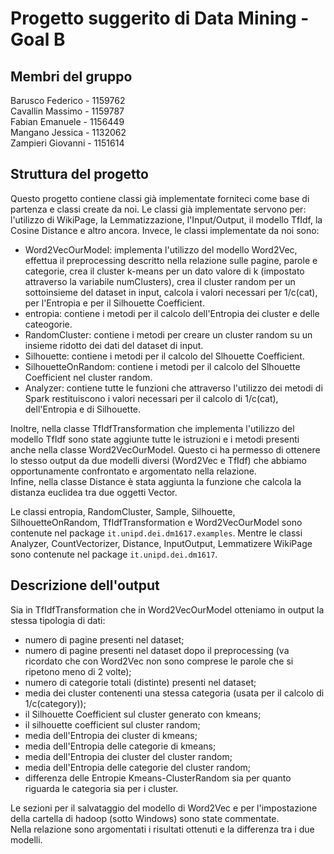 Progetto suggerito di Data Mining - Goal B
===================

Membri del gruppo
-----------------

Barusco Federico - 1159762\
Cavallin Massimo - 1159787\
Fabian Emanuele - 1156449\
Mangano Jessica - 1132062\
Zampieri Giovanni - 1151614

Struttura del progetto
-----------------

Questo progetto contiene classi già implementate forniteci come base di partenza
e classi create da noi. Le classi già implementate servono per: l'utilizzo di 
WikiPage, la Lemmatizzazione, l'Input/Output, il modello TfIdf, la Cosine 
Distance e altro ancora. Invece, le classi implementate da noi sono:
 - Word2VecOurModel: implementa l'utilizzo del modello Word2Vec, effettua il preprocessing 
 descritto nella relazione sulle pagine, parole e categorie, crea il cluster k-means per un
 dato valore di k (impostato attraverso la variabile numClusters), crea il cluster random
 per un sottoinsieme del dataset in input, 
 calcola i valori necessari per 1/c(cat), per l'Entropia e per il Silhouette Coefficient.
 - entropia: contiene i metodi per il calcolo dell'Entropia dei cluster e delle cateogorie.
 - RandomCluster: contiene i metodi per creare un cluster random su un insieme ridotto 
dei dati del dataset di input.
 - Silhouette: contiene i metodi per il calcolo del Slhouette Coefficient.
 - SilhouetteOnRandom: contiene i metodi per il calcolo del Slhouette Coefficient nel 
cluster random.
 - Analyzer: contiene tutte le funzioni che attraverso l'utilizzo dei 
metodi di Spark restituiscono i valori necessari per il calcolo di 1/c(cat), 
dell'Entropia e di Silhouette.

Inoltre, nella classe TfIdfTransformation che implementa l'utilizzo del modello TfIdf sono state aggiunte tutte
le istruzioni e i metodi presenti anche nella classe Word2VecOurModel. Questo ci ha permesso
di ottenere lo stesso output da due modelli diversi (Word2Vec e TfIdf) che abbiamo opportunamente
confrontato e argomentato nella relazione.\
Infine, nella classe Distance è stata aggiunta la funzione che calcola la distanza
euclidea tra due oggetti Vector.

Le classi entropia, RandomCluster, Sample, Silhouette, SilhouetteOnRandom, 
TfIdfTransformation e Word2VecOurModel sono contenute nel package `it.unipd.dei.dm1617.examples`.
Mentre le classi Analyzer, CountVectorizer, Distance, InputOutput, Lemmatizere WikiPage sono
contenute nel package `it.unipd.dei.dm1617`.

Descrizione dell'output
-----------------

Sia in TfIdfTransformation che in Word2VecOurModel otteniamo in output la stessa tipologia
di dati:
 - numero di pagine presenti nel dataset;
 - numero di pagine presenti nel dataset dopo il preprocessing (va ricordato che con Word2Vec
 non sono comprese le parole che si ripetono meno di 2 volte);
 - numero di categorie totali (distinte) presenti nel dataset;
 - media dei cluster contenenti una stessa categoria (usata per il calcolo di 1/c(category));
 - il Silhouette Coefficient sul cluster generato con kmeans;
 - il silhouette coefficient sul cluster random;
 - media dell'Entropia dei cluster di kmeans;
 - media dell'Entropia delle categorie di kmeans;
 - media dell'Entropia dei cluster del cluster random;
 - media dell'Entropia delle categorie del cluster random;
 - differenza delle Entropie Kmeans-ClusterRandom sia per quanto riguarda le categoria sia per
 i cluster.
 
 Le sezioni per il salvataggio del modello di Word2Vec e per l'impostazione della
 cartella di hadoop (sotto Windows) sono state commentate.\
 Nella relazione sono argomentati i risultati ottenuti e la differenza tra i due modelli.